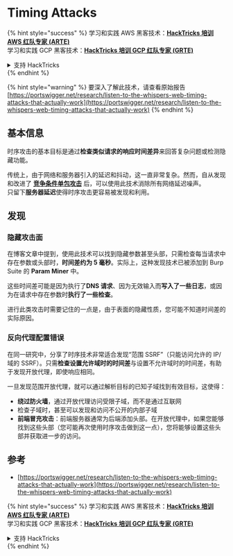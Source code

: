 # Timing Attacks

{% hint style="success" %}
学习和实践 AWS 黑客技术：<img src="../.gitbook/assets/arte.png" alt="" data-size="line">[**HackTricks 培训 AWS 红队专家 (ARTE)**](https://training.hacktricks.xyz/courses/arte)<img src="../.gitbook/assets/arte.png" alt="" data-size="line">\
学习和实践 GCP 黑客技术：<img src="../.gitbook/assets/grte.png" alt="" data-size="line">[**HackTricks 培训 GCP 红队专家 (GRTE)**<img src="../.gitbook/assets/grte.png" alt="" data-size="line">](https://training.hacktricks.xyz/courses/grte)

<details>

<summary>支持 HackTricks</summary>

* 查看 [**订阅计划**](https://github.com/sponsors/carlospolop)!
* **加入** 💬 [**Discord 群组**](https://discord.gg/hRep4RUj7f) 或 [**电报群组**](https://t.me/peass) 或 **在** **Twitter** 🐦 [**@hacktricks\_live**](https://twitter.com/hacktricks\_live)** 上关注我们。**
* **通过向** [**HackTricks**](https://github.com/carlospolop/hacktricks) 和 [**HackTricks Cloud**](https://github.com/carlospolop/hacktricks-cloud) github 仓库提交 PR 分享黑客技巧。

</details>
{% endhint %}

{% hint style="warning" %}
要深入了解此技术，请查看原始报告 [https://portswigger.net/research/listen-to-the-whispers-web-timing-attacks-that-actually-work](https://portswigger.net/research/listen-to-the-whispers-web-timing-attacks-that-actually-work)
{% endhint %}

## 基本信息

时序攻击的基本目标是通过**检查类似请求的响应时间差异**来回答复杂问题或检测隐藏功能。

传统上，由于网络和服务器引入的延迟和抖动，这一直非常复杂。然而，自从发现和改进了 [**竞争条件单包攻击**](race-condition.md#http-2-single-packet-attack-vs.-http-1.1-last-byte-synchronization) 后，可以使用此技术消除所有网络延迟噪声。\
只留下**服务器延迟**使得时序攻击更容易被发现和利用。

## 发现

### 隐藏攻击面

在博客文章中提到，使用此技术可以找到隐藏参数甚至头部，只需检查每当请求中存在参数或头部时，**时间差约为 5 毫秒**。实际上，这种发现技术已被添加到 Burp Suite 的 **Param Miner** 中。

这些时间差可能是因为执行了**DNS 请求**、因为无效输入而**写入了一些日志**，或因为在请求中存在参数时**执行了一些检查**。

进行此类攻击时需要记住的一点是，由于表面的隐藏性质，您可能不知道时间差的实际原因。

### 反向代理配置错误

在同一研究中，分享了时序技术非常适合发现“范围 SSRF”（只能访问允许的 IP/域的 SSRF）。只需**检查设置允许域时的时间差**与设置不允许域时的时间差，有助于发现开放代理，即使响应相同。

一旦发现范围开放代理，就可以通过解析目标的已知子域找到有效目标，这使得：

* **绕过防火墙**，通过开放代理访问受限子域，而不是通过互联网
* 检查子域时，甚至可以发现和访问不公开的内部子域
* **前端冒充攻击**：前端服务器通常为后端添加头部。在开放代理中，如果您能够找到这些头部（您可能再次使用时序攻击做到这一点），您将能够设置这些头部并获取进一步的访问。

## 参考

* [https://portswigger.net/research/listen-to-the-whispers-web-timing-attacks-that-actually-work](https://portswigger.net/research/listen-to-the-whispers-web-timing-attacks-that-actually-work)

{% hint style="success" %}
学习和实践 AWS 黑客技术：<img src="../.gitbook/assets/arte.png" alt="" data-size="line">[**HackTricks 培训 AWS 红队专家 (ARTE)**](https://training.hacktricks.xyz/courses/arte)<img src="../.gitbook/assets/arte.png" alt="" data-size="line">\
学习和实践 GCP 黑客技术：<img src="../.gitbook/assets/grte.png" alt="" data-size="line">[**HackTricks 培训 GCP 红队专家 (GRTE)**<img src="../.gitbook/assets/grte.png" alt="" data-size="line">](https://training.hacktricks.xyz/courses/grte)

<details>

<summary>支持 HackTricks</summary>

* 查看 [**订阅计划**](https://github.com/sponsors/carlospolop)!
* **加入** 💬 [**Discord 群组**](https://discord.gg/hRep4RUj7f) 或 [**电报群组**](https://t.me/peass) 或 **在** **Twitter** 🐦 [**@hacktricks\_live**](https://twitter.com/hacktricks\_live)** 上关注我们。**
* **通过向** [**HackTricks**](https://github.com/carlospolop/hacktricks) 和 [**HackTricks Cloud**](https://github.com/carlospolop/hacktricks-cloud) github 仓库提交 PR 分享黑客技巧。

</details>
{% endhint %}
